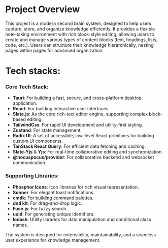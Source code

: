 # Project Overview

This project is a modern second brain system, designed to help users capture, store, and organize knowledge efficiently. It provides a flexible note-taking environment with rich block-style editing, allowing users to create and manage various types of content blocks (text, headings, lists, code, etc.). Users can structure their knowledge hierarchically, nesting pages within pages for advanced organization.

# Tech stacks:

### Core Tech Stack:

- **Tauri**: For building a fast, secure, and cross-platform desktop application.
- **React**: For building interactive user interfaces.
- **Slate.js**: As the core rich-text editor engine, supporting complex block-based editing.
- **TailwindCss**: For rapid UI development and utility-first styling.
- **Zustand**: For state management.
- **Radix UI**: A set of accessible, low-level React primitives for building custom UI components.
- **TanStack React Query**: For efficient data fetching and caching.
- **Slate-Yjs** & **Yjs**: For real-time collaborative editing and synchronization.
- **@hocuspocus/provider**: For collaborative backend and websocket communication.

### Supporting Libraries:

- **Phosphor Icons**: Icon libraries for rich visual representation.
- **Sonner**: For elegant toast notifications.
- **cmdk**: For building command palettes.
- **dnd kit**: For drag-and-drop logic.
- **Fuse.js**: For fuzzy search.
- **uuid**: For generating unique identifiers.
- **lodash**: Utility libraries for data manipulation and conditional class names.

The system is designed for extensibility, maintainability, and a seamless user experience for knowledge management.
